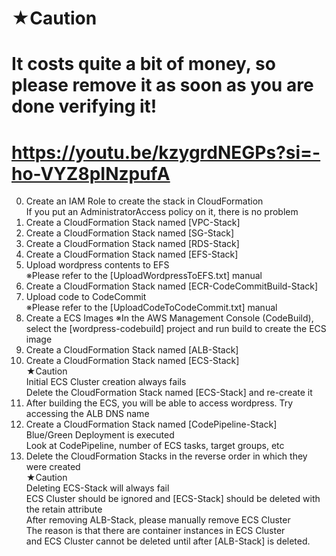# ★Caution
# It costs quite a bit of money, so please remove it as soon as you are done verifying it!

# https://youtu.be/kzygrdNEGPs?si=-ho-VYZ8pINzpufA

0. Create an IAM Role to create the stack in CloudFormation<br>
   If you put an AdministratorAccess policy on it, there is no problem
1. Create a CloudFormation Stack named [VPC-Stack]
2. Create a CloudFormation Stack named [SG-Stack]
3. Create a CloudFormation Stack named [RDS-Stack]
4. Create a CloudFormation Stack named [EFS-Stack]
5. Upload wordpress contents to EFS<br>
    ※Please refer to the [UploadWordpressToEFS.txt] manual
6. Create a CloudFormation Stack named [ECR-CodeCommitBuild-Stack]
7. Upload code to CodeCommit<br>
    ※Please refer to the [UploadCodeToCodeCommit.txt] manual
8. Create a ECS Images
    ※In the AWS Management Console (CodeBuild), select the [wordpress-codebuild] project and run build to create the ECS image
9. Create a CloudFormation Stack named [ALB-Stack]
10. Create a CloudFormation Stack named [ECS-Stack]<br>
★Caution<br>
    Initial ECS Cluster creation always fails<br>
    Delete the CloudFormation Stack named [ECS-Stack] and re-create it
11. After building the ECS, you will be able to access wordpress. Try accessing the ALB DNS name
12. Create a CloudFormation Stack named [CodePipeline-Stack]<br>
    Blue/Green Deployment is executed<br>
    Look at CodePipeline, number of ECS tasks, target groups, etc
13. Delete the CloudFormation Stacks in the reverse order in which they were created<br>
★Caution<br>
    Deleting ECS-Stack will always fail<br>
    ECS Cluster should be ignored and [ECS-Stack] should be deleted with the retain attribute<br>
    After removing ALB-Stack, please manually remove ECS Cluster<br>
    The reason is that there are container instances in ECS Cluster<br>
    and ECS Cluster cannot be deleted until after [ALB-Stack] is deleted.
